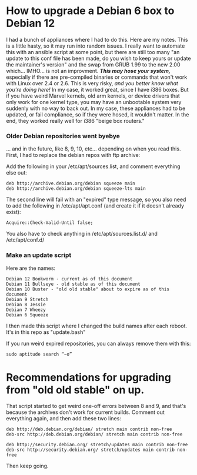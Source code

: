 # How to upgrade a Debian 6 box to Debian 12

I had a bunch of appliances where I had to do this.  Here are my notes.  This is a little hasty, so it may run into random issues.  I really want to automate this with an ansible script at some point, but there are still too many "an update to this conf file has been made, do you wish to keep yours or update the maintainer's version" and the swap from GRUB 1.99 to the new 2.00 which... IMHO... is not an improvment. ***This may hose your system,*** especially if there are pre-compiled binaries or commands that won't work with Linux over 2.4 or 2.6.  This is very risky, *and you better know what you're doing here!*  In my case, it worked great, since I have i386 boxes.  But if you have weird Marvel kernels, old arm kernels, or device drivers that only work for one kernel type, you may have an unbootable system very suddenly with no way to back out.  In my case, these appliances had to be updated, or fail compliance, so if they were hosed, it wouldn't matter.  In the end, they worked really well for i386 "beige box routers."  

### Older Debian repositories went byebye 

... and in the future, like 8, 9, 10, etc... depending on when you read this. First, I had to replace the debian repos with ftp archive:

Add the following in your /etc/apt/sources.list, and comment everything else out:

    deb http://archive.debian.org/debian squeeze main
    deb http://archive.debian.org/debian squeeze-lts main

The second line will fail with an "expired" type message, so you also need to add the following in /etc/apt/apt.conf (and create it if it doesn't already exist):

    Acquire::Check-Valid-Until false;

You also have to check anything in /etc/apt/sources.list.d/ and /etc/apt/conf.d/

### Make an update script

Here are the names:

    Debian 12 Bookworm - current as of this document
    Debian 11 Bullseye - old stable as of this document
    Debian 10 Buster - "old old stable" about to expire as of this document
    Debian 9 Stretch 
    Debian 8 Jessie 
    Debian 7 Wheezy
    Debian 6 Squeeze

I then made this script where I changed the build names after each reboot.  It's in this repo as "update.bash"

If you run weird expired repositories, you can always remove them with this:

    sudo aptitude search “~o”

# Recommendations for upgrading from "old old stable" on up.

That script started to get weird one-off errors between 8 and 9, and that's because the archives don't work for current builds.  Comment out everything again, and then add these two lines:

    deb http://deb.debian.org/debian/ stretch main contrib non-free
    deb-src http://deb.debian.org/debian/ stretch main contrib non-free

    deb http://security.debian.org/ stretch/updates main contrib non-free
    deb-src http://security.debian.org/ stretch/updates main contrib non-free

Then keep going.  
